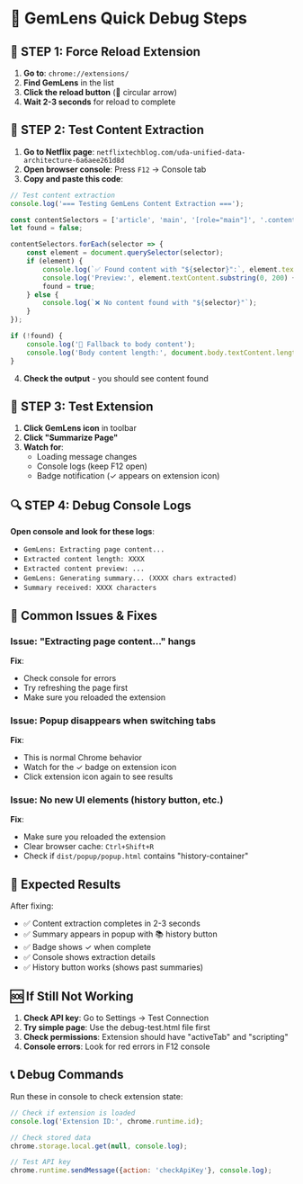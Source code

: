 # 🚨 GemLens Quick Debug Steps

## 🔄 **STEP 1: Force Reload Extension**

1. **Go to**: `chrome://extensions/`
2. **Find GemLens** in the list
3. **Click the reload button** (🔄 circular arrow)
4. **Wait 2-3 seconds** for reload to complete

## 🧪 **STEP 2: Test Content Extraction**

1. **Go to Netflix page**: `netflixtechblog.com/uda-unified-data-architecture-6a6aee261d8d`
2. **Open browser console**: Press `F12` → Console tab
3. **Copy and paste this code**:

```javascript
// Test content extraction
console.log('=== Testing GemLens Content Extraction ===');

const contentSelectors = ['article', 'main', '[role="main"]', '.content', '#content'];
let found = false;

contentSelectors.forEach(selector => {
    const element = document.querySelector(selector);
    if (element) {
        console.log(`✅ Found content with "${selector}":`, element.textContent.length, 'characters');
        console.log('Preview:', element.textContent.substring(0, 200) + '...');
        found = true;
    } else {
        console.log(`❌ No content found with "${selector}"`);
    }
});

if (!found) {
    console.log('🔄 Fallback to body content');
    console.log('Body content length:', document.body.textContent.length);
}
```

4. **Check the output** - you should see content found

## 🎯 **STEP 3: Test Extension**

1. **Click GemLens icon** in toolbar
2. **Click "Summarize Page"**
3. **Watch for**:
   - Loading message changes
   - Console logs (keep F12 open)
   - Badge notification (✓ appears on extension icon)

## 🔍 **STEP 4: Debug Console Logs**

**Open console and look for these logs**:
- `GemLens: Extracting page content...`
- `Extracted content length: XXXX`
- `Extracted content preview: ...`
- `GemLens: Generating summary... (XXXX chars extracted)`
- `Summary received: XXXX characters`

## 🚨 **Common Issues & Fixes**

### Issue: "Extracting page content..." hangs
**Fix**: 
- Check console for errors
- Try refreshing the page first
- Make sure you reloaded the extension

### Issue: Popup disappears when switching tabs
**Fix**: 
- This is normal Chrome behavior
- Watch for the ✓ badge on extension icon
- Click extension icon again to see results

### Issue: No new UI elements (history button, etc.)
**Fix**:
- Make sure you reloaded the extension
- Clear browser cache: `Ctrl+Shift+R`
- Check if `dist/popup/popup.html` contains "history-container"

## 🎯 **Expected Results**

After fixing:
- ✅ Content extraction completes in 2-3 seconds
- ✅ Summary appears in popup with 📚 history button
- ✅ Badge shows ✓ when complete
- ✅ Console shows extraction details
- ✅ History button works (shows past summaries)

## 🆘 **If Still Not Working**

1. **Check API key**: Go to Settings → Test Connection
2. **Try simple page**: Use the debug-test.html file first
3. **Check permissions**: Extension should have "activeTab" and "scripting"
4. **Console errors**: Look for red errors in F12 console

## 📞 **Debug Commands**

Run these in console to check extension state:

```javascript
// Check if extension is loaded
console.log('Extension ID:', chrome.runtime.id);

// Check stored data
chrome.storage.local.get(null, console.log);

// Test API key
chrome.runtime.sendMessage({action: 'checkApiKey'}, console.log);
```
